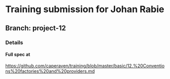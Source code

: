 # Training submission for Johan Rabie
## Branch: project-12

### Details
#### Full spec at
https://github.com/caperaven/training/blob/master/basic/12.%20Conventions%20factories%20and%20providers.md